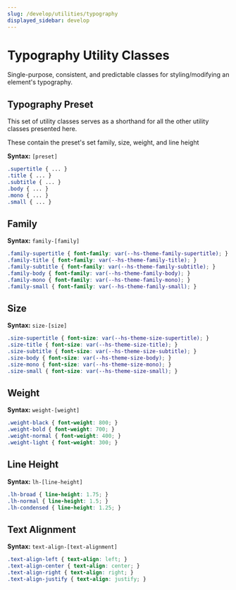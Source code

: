 ```yaml
---
slug: /develop/utilities/typography
displayed_sidebar: develop
---
```

# Typography Utility Classes
Single-purpose, consistent, and predictable classes for styling/modifying an element's typography.

## Typography Preset
This set of utility classes serves as a shorthand for all the other utility classes presented here.

These contain the preset's set family, size, weight, and line height

**Syntax:** `[preset]`
```scss
.supertitle { ... }
.title { ... }
.subtitle { ... }
.body { ... }
.mono { ... }
.small { ... }
```
## Family
**Syntax:** `family-[family]`
```scss
.family-supertitle { font-family: var(--hs-theme-family-supertitle); }
.family-title { font-family: var(--hs-theme-family-title); }
.family-subtitle { font-family: var(--hs-theme-family-subtitle); }
.family-body { font-family: var(--hs-theme-family-body); }
.family-mono { font-family: var(--hs-theme-family-mono); }
.family-small { font-family: var(--hs-theme-family-small); }
```
## Size
**Syntax:** `size-[size]`
```scss
.size-supertitle { font-size: var(--hs-theme-size-supertitle); }
.size-title { font-size: var(--hs-theme-size-title); }
.size-subtitle { font-size: var(--hs-theme-size-subtitle); }
.size-body { font-size: var(--hs-theme-size-body); }
.size-mono { font-size: var(--hs-theme-size-mono); }
.size-small { font-size: var(--hs-theme-size-small); }
```
## Weight
**Syntax:** `weight-[weight]`
```scss
.weight-black { font-weight: 800; }
.weight-bold { font-weight: 700; }
.weight-normal { font-weight: 400; }
.weight-light { font-weight: 300; }
```
## Line Height
**Syntax:** `lh-[line-height]`
```scss
.lh-broad { line-height: 1.75; }
.lh-normal { line-height: 1.5; }
.lh-condensed { line-height: 1.25; }
```
## Text Alignment
**Syntax:** `text-align-[text-alignment]`
```scss
.text-align-left { text-align: left; }
.text-align-center { text-align: center; }
.text-align-right { text-align: right; }
.text-align-justify { text-align: justify; }
```